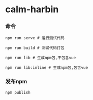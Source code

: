 # calm-harbin

### 命令
```
npm run serve # 运行测试代码

npm run build # 测试代码打包

npm run lib # 生成npm包,不包含vue

npm run lib:inline # 生成npm包,包含vue
```

### 发布npm
```
npm publish
```
